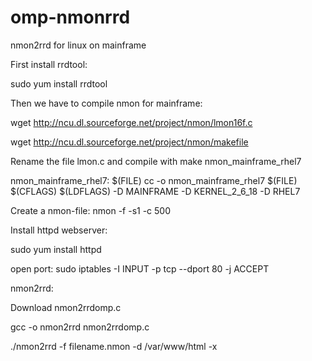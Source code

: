 # omp-nmonrrd
nmon2rrd for linux on mainframe


First install rrdtool:

sudo yum install rrdtool


Then we have to compile nmon for mainframe:

wget http://ncu.dl.sourceforge.net/project/nmon/lmon16f.c

wget http://ncu.dl.sourceforge.net/project/nmon/makefile

Rename the file lmon.c and compile with make nmon_mainframe_rhel7

nmon_mainframe_rhel7: $(FILE)
	cc -o nmon_mainframe_rhel7 $(FILE) $(CFLAGS) $(LDFLAGS) -D MAINFRAME -D KERNEL_2_6_18 -D RHEL7 
	
Create a nmon-file:  nmon -f  -s1 -c 500



Install httpd webserver:

sudo yum install httpd

open port: sudo iptables -I INPUT -p tcp --dport 80 -j ACCEPT


nmon2rrd:

Download nmon2rrdomp.c

gcc -o nmon2rrd nmon2rrdomp.c

./nmon2rrd -f filename.nmon -d /var/www/html -x
